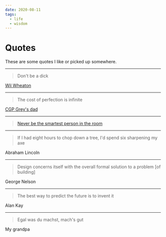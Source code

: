 ```yaml
---
date: 2020-08-11
tags:
  - life
  - wisdom
---
```


# Quotes

These are some quotes I like or picked up somewhere.

---

> Don't be a dick

[Wil Wheaton](http://www.wheatonslaw.com/)

---

> The cost of perfection is infinite

[CGP Grey's dad](https://youtu.be/ua4QMFQATco?t=1020)

---

> [Never be the smartest person in the room](https://www.executiveforum.com/never-be-the-smartest-person-in-the-room/#:~:text=%E2%80%9CIf%20you're%20the%20smartest,who%20are%20smarter%20than%20you.)

---

> If I had eight hours to chop down a tree, I'd spend six sharpening my axe

Abraham Lincoln

---

>Design concerns itself with the overall formal solution to a problem [of building]

George Nelson

---

> The best way to predict the future is to invent it

Alan Kay

---

> Egal was du machst, mach's gut

My grandpa

